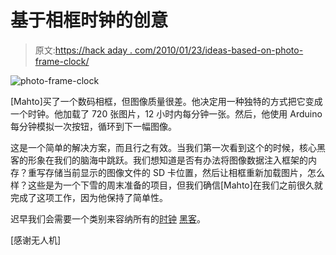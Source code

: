 # 基于相框时钟的创意

> 原文:[https://hack aday . com/2010/01/23/ideas-based-on-photo-frame-clock/](https://hackaday.com/2010/01/23/ideas-based-on-photo-frame-clock/)

![](../Images/79ea21618b5425f0fb3a79ceecb055b2.png "photo-frame-clock")

[Mahto]买了一个数码相框，但图像质量很差。他决定用一种独特的方式把它变成一个时钟。他加载了 720 张图片，12 小时内每分钟一张。然后，他使用 Arduino 每分钟模拟一次按钮，循环到下一幅图像。

这是一个简单的解决方案，而且行之有效。当我们第一次看到这个的时候，核心黑客的形象在我们的脑海中跳跃。我们想知道是否有办法将图像数据注入框架的内存？重写存储当前显示的图像文件的 SD 卡位置，然后让相框重新加载图片，怎么样？这些是为一个下雪的周末准备的项目，但我们确信[Mahto]在我们之前很久就完成了这项工作，因为他保持了简单性。

迟早我们会需要一个类别来容纳所有的[时钟](http://hackaday.com/2010/01/16/volt-meter-clock/) [黑客](http://hackaday.com/2010/01/18/the-most-complicated-and-simplest-binary-clocks/)。

[感谢无人机]